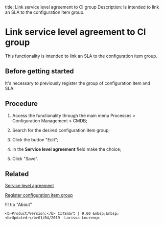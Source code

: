 title: Link service level agreement to CI group
Description: Is intended to link an SLA to the configuration item group.
# Link service level agreement to CI group

This functionality is intended to link an SLA to the configuration item group.

Before getting started
--------------------------

It's necessary to previously register the group of configuration item and SLA.

Procedure
-------------

1.  Access the functionality through the main menu Processes \> Configuration
    Management \> CMDB;

2.  Search for the desired configuration item group;

3.  Click the button "Edit";

4.  In the **Service level agreement** field make the choice;

5.  Click "Save".

Related
-----------

[Service level agreement](/en-us/citsmart-platform-9/processes/service-level/use/service-level-agreement.html)

[Register configuration item group](/en-us/citsmart-platform-9/processes/configuration/configuration/register-configuration-item-group.html)

!!! tip "About"

    <b>Product/Version:</b> CITSmart | 9.00 &nbsp;&nbsp;
    <b>Updated:</b>01/04/2019 -Larissa Lourenço
